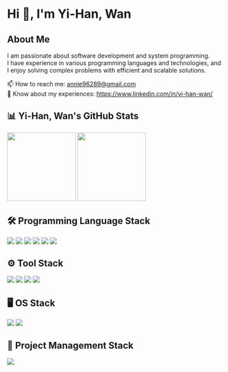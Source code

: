 # Hi 👋, I'm Yi-Han, Wan  

## About Me  
I am passionate about software development and system programming.  
I have experience in various programming languages and technologies, and I enjoy solving complex problems with efficient and scalable solutions.  

📫 How to reach me: annie96289@gmail.com  
🔗 Know about my experiences: https://www.linkedin.com/in/yi-han-wan/


## 📊 Yi-Han, Wan's GitHub Stats  
<div align="left">
  <img height="160em" src="https://github-readme-stats.vercel.app/api?username=56han&show_icons=true&theme=dark" />
  <img height="160em" src="https://github-readme-stats.vercel.app/api/top-langs/?username=56han&layout=compact&theme=dark" />
</div>

## 🛠 Programming Language Stack  
<p align="left">
  <a href="https://www.cprogramming.com/"><img src="https://img.shields.io/badge/-C-A8B9CC?style=flat-square&logo=c&logoColor=white"/></a>
  <a href="https://isocpp.org/"><img src="https://img.shields.io/badge/-C++-00599C?style=flat-square&logo=c%2B%2B&logoColor=white"/></a>
  <a href="https://www.python.org/"><img src="https://img.shields.io/badge/-Python-3776AB?style=flat-square&logo=python&logoColor=white"/></a>
  <a href="https://opencv.org/"><img src="https://img.shields.io/badge/-OpenCV-5C3EE8?style=flat-square&logo=opencv&logoColor=white"/></a>
  <a href="https://www.mathworks.com/products/matlab.html"><img src="https://img.shields.io/badge/-MATLAB-0076A8?style=flat-square&logo=mathworks&logoColor=white"/></a>
  <a href="https://www.mysql.com/"><img src="https://img.shields.io/badge/-SQL-4479A1?style=flat-square&logo=mysql&logoColor=white"/></a>
</p>

## ⚙️ Tool Stack  
<p align="left">
  <a href="https://git-scm.com/"><img src="https://img.shields.io/badge/-Git-F05032?style=flat-square&logo=git&logoColor=white"/></a>
  <a href="https://visualstudio.microsoft.com/"><img src="https://img.shields.io/badge/-Visual_Studio-5C2D91?style=flat-square&logo=visual-studio&logoColor=white"/></a>
  <a href="https://developer.nvidia.com/cuda-zone"><img src="https://img.shields.io/badge/-CUDA-76B900?style=flat-square&logo=nvidia&logoColor=white"/></a>
  <a href="https://dotnet.microsoft.com/en-us/apps/aspnet"><img src="https://img.shields.io/badge/-ASP.NET-512BD4?style=flat-square&logo=dotnet&logoColor=white"/></a>
</p>

## 🖥 OS Stack  
<p align="left">
  <a href="https://www.linux.org/"><img src="https://img.shields.io/badge/-Linux-FCC624?style=flat-square&logo=linux&logoColor=black"/></a>
  <a href="https://ubuntu.com/"><img src="https://img.shields.io/badge/-Ubuntu-E95420?style=flat-square&logo=ubuntu&logoColor=white"/></a>
</p>

## 📌 Project Management Stack  
<p align="left">
  <a href="https://github.com/"><img src="https://img.shields.io/badge/-GitHub-181717?style=flat-square&logo=github&logoColor=white"/></a>
</p> 

